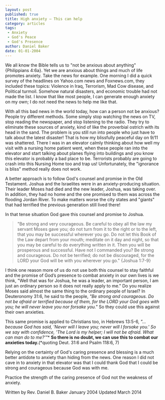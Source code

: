 ```yaml
---
layout: post
published: true
title: High anxiety – This can help
category: articles
tags: 
 - Anxiety
 - God's Peace
 - God's Presence
author: Daniel Baker
date: 01-01-2004
---
```


We all know the Bible tells us to "not be anxious about anything" {Philippians 4:6a}. Yet we are anxious about things and much of life promotes anxiety. Take the news for example. One morning I did a quick survey of the headlines on Yahoo.com news and Foxnews.com, they included these topics: Violence in Iraq, Terrorism, Mad Cow disease, and Political turmoil. Somehow natural disasters, and economic trouble had not made the list. I know that like most people, I can generate enough anxiety on my own; I do not need the news to help me like that.

With all this bad news in the world today, how can a person not be anxious? People try different methods. Some simply stop watching the news on TV, stop reading the newspaper, and stop listening to the radio. They try to eliminate these sources of anxiety, kind of like the proverbial ostrich with its head in the sand. The problem is you still run into people who just have to talk about the latest disaster! That is how my blissfully peaceful day on 9/11 was shattered. There I was in an elevator calmly thinking about how well my visit with a nursing home patient went, when these people ran into the elevator and start talking about planes flying into buildings and you know this elevator is probably a bad place to be. Terrorists probably are going to crash into this Nursing Home too and trap us! Unfortunately, the "ignorance is bliss" method really does not work.

A better approach is to follow God's counsel and promise in the Old Testament. Joshua and the Israelites were in an anxiety-producing situation. Their leader Moses had died and the new leader, Joshua, was taking over. In addition, they had no home and the one promised to them was across the flooding Jordan River. To make matters worse the city states and "giants" that had terrified the previous generation still lived there!

In that tense situation God gave this counsel and promise to Joshua. 
> "Be strong and very courageous. Be careful to obey all the law my servant Moses gave you; do not turn from it to the right or to the left, that you may be successful wherever you go. Do not let this Book of the Law depart from your mouth; meditate on it day and night, so that you may be careful to do everything written in it. Then you will be prosperous and successful. Have not I commanded you? Be strong and courageous. Do not be terrified; do not be discouraged, for the LORD your God will be with you wherever you go." {Joshua 1:7-9}

I think one reason more of us do not use both this counsel to stay faithful and the promise of God’s presence to combat anxiety in our own lives is we think, "Well that was for Joshua, he was a leader, an important person, I am just an ordinary person so it does not really apply to me." Do you realize Moses said almost the same thing to the ordinary people of Israel? In Deuteronomy 31:6, he said to the people, _"Be strong and courageous. Do not be afraid or terrified because of them, for the LORD your God goes with you; he will never leave you nor forsake you."_ So they could use this against their own anxieties. 

This same promise is applied to Christians too, in Hebrews 13:5-6, _"... because God has said, 'Never will I leave you; never will I forsake you.'  So we say with confidence, 'The Lord is my helper; I will not be afraid. What can man do to me?'"_*  **So there is no doubt, we can use this to combat our anxieties today.**(*quoting Deut. 31:6 and Psalm 118:6, 7)

Relying on the certainty of God's caring presence and blessing is a much better antidote to anxiety than hiding from the news. One reason I did not cave in to anxiety in that elevator was that I could thank God that I could be strong and courageous because God was with me.

Practice the strength of the caring presence of God not the weakness of anxiety.


Written by Rev. Daniel B. Baker January 2004 Updated March 2014

